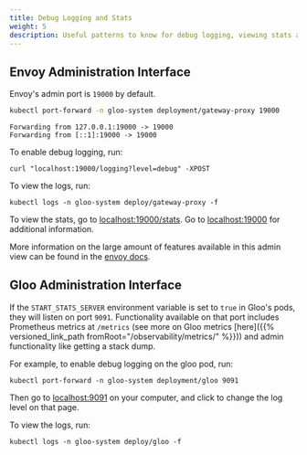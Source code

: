```yaml
---
title: Debug Logging and Stats
weight: 5
description: Useful patterns to know for debug logging, viewing stats and admin config
---
```


## Envoy Administration Interface
Envoy's admin port is `19000` by default.
```bash
kubectl port-forward -n gloo-system deployment/gateway-proxy 19000
```
```
Forwarding from 127.0.0.1:19000 -> 19000
Forwarding from [::1]:19000 -> 19000
```

To enable debug logging, run:
```
curl "localhost:19000/logging?level=debug" -XPOST
```

To view the logs, run:
```
kubectl logs -n gloo-system deploy/gateway-proxy -f
```

To view the stats, go to [localhost:19000/stats](http://localhost:19000/stats). Go to [localhost:19000](http://localhost:19000)
for additional information.

More information on the large amount of features available in this admin view can be found in the [envoy docs](https://www.envoyproxy.io/docs/envoy/v1.7.0/operations/admin).

## Gloo Administration Interface
If the `START_STATS_SERVER` environment variable is set to `true` in Gloo's pods, they will listen on port `9091`. Functionality available on that port includes Prometheus metrics at `/metrics` (see more on Gloo metrics [here]({{% versioned_link_path fromRoot="/observability/metrics/" %}})) and admin functionality like getting a stack dump.

For example, to enable debug logging on the gloo pod, run: 
```
kubectl port-forward -n gloo-system deployment/gloo 9091
```
Then go to [localhost:9091](http://localhost:9091) on your computer, and click to change the log level on that page.

To view the logs, run:
```
kubectl logs -n gloo-system deploy/gloo -f
```